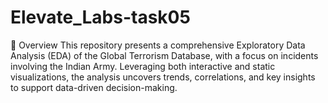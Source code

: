 # Elevate_Labs-task05
📖 Overview This repository presents a comprehensive Exploratory Data Analysis (EDA) of the Global Terrorism Database, with a focus on incidents involving the Indian Army. Leveraging both interactive and static visualizations, the analysis uncovers trends, correlations, and key insights to support data-driven decision-making.
